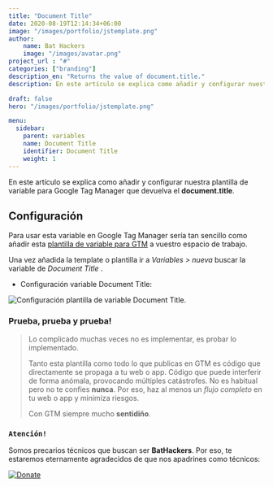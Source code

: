 ```yaml
---
title: "Document Title"
date: 2020-08-19T12:14:34+06:00
image: "/images/portfolio/jstemplate.png"
author:
    name: Bat Hackers
    image: "/images/avatar.png"
project_url : "#"
categories: ["branding"]
description_en: "Returns the value of document.title."
description: En este artículo se explica como añadir y configurar nuestra plantilla de  variable para Google Tag Manager que devuelva el **document.title**.

draft: false
hero: "/images/portfolio/jstemplate.png"

menu:
  sidebar:
    parent: variables
    name: Document Title
    identifier: Document Title
    weight: 1
---
```


En este artículo se explica como añadir y configurar nuestra plantilla de  variable para Google Tag Manager que devuelva el **document.title**.

##   Configuración

Para usar esta variable en Google Tag Manager sería tan sencillo como añadir esta [plantilla de variable para GTM](https://tagmanager.google.com/gallery/#/owners/precariostecnicos/templates/DocumentTitle) a vuestro espacio de trabajo.

Una vez añadida la template o plantilla ir a *Variables > nueva* buscar la variable de *Document Title* .

- Configuración variable Document Title:

![Configuración plantilla de variable Document Title](https://user-images.githubusercontent.com/26126066/90538820-5c11fb80-e17f-11ea-83a5-0dff5a92c8e4.png).



### Prueba, prueba y prueba!

>Lo complicado muchas veces no es implementar, es probar lo implementado. 
>
>Tanto esta plantilla como todo lo que publicas en GTM es código que directamente se propaga a tu web o app. 
Código que puede interferir de forma anómala, provocando múltiples catástrofes. No es habitual pero no te confies **nunca**. Por eso, haz al menos un *flujo completo* en tu web o app y minimiza riesgos. 
>
> Con GTM siempre mucho **sentidiño**.

### ```Atención!```
Somos precarios técnicos que buscan ser **BatHackers**. Por eso, te estaremos eternamente agradecidos de que nos apadrines como técnicos: 

[![Donate](https://img.shields.io/badge/Donate-PayPal-green.svg)](https://www.paypal.com/cgi-bin/webscr?)